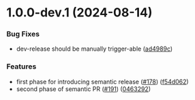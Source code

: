 # 1.0.0-dev.1 (2024-08-14)


### Bug Fixes

* dev-release should be manually trigger-able ([ad4989c](https://github.com/rdkcentral/firebolt-certification-suite/commit/ad4989c9f93f185f9bc183b0071783cd7fa68876))


### Features

* first phase for introducing semantic release ([#178](https://github.com/rdkcentral/firebolt-certification-suite/issues/178)) ([f54d062](https://github.com/rdkcentral/firebolt-certification-suite/commit/f54d0621f80e97c93d71aa5e11722ca1ccee785a))
* second phase of semantic PR ([#191](https://github.com/rdkcentral/firebolt-certification-suite/issues/191)) ([0463292](https://github.com/rdkcentral/firebolt-certification-suite/commit/0463292fc3af3fe1a841057c4de2d05cda2420fa))
